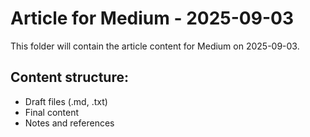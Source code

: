 # Article for Medium - 2025-09-03

This folder will contain the article content for Medium on 2025-09-03.

## Content structure:
- Draft files (.md, .txt)
- Final content
- Notes and references
